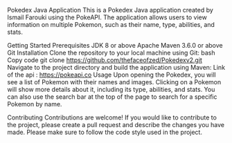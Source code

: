 Pokedex Java Application
This is a Pokedex Java application created by Ismail Farouki using the PokeAPI. The application allows users to view information on multiple Pokemon, such as their name, type, abilities, and stats.

Getting Started
Prerequisites
JDK 8 or above
Apache Maven 3.6.0 or above
Git
Installation
Clone the repository to your local machine using Git:
bash
Copy code
git clone https://github.com/thefaceofzed/Pokedexv2.git
Navigate to the project directory and build the application using Maven:
 Link of the api : https://pokeapi.co
Usage
Upon opening the Pokedex, you will see a list of Pokemon with their names and images. Clicking on a Pokemon will show more details about it, including its type, abilities, and stats. You can also use the search bar at the top of the page to search for a specific Pokemon by name.

Contributing
Contributions are welcome! If you would like to contribute to the project, please create a pull request and describe the changes you have made. Please make sure to follow the code style used in the project.
